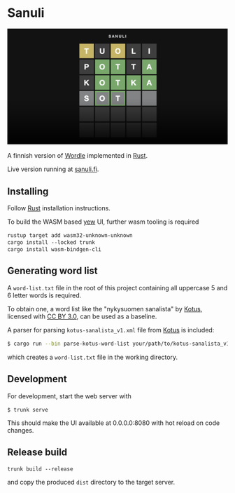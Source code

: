 # Sanuli

![Sanuli](/static/sanuli-1200x630.png)

A finnish version of [Wordle](https://www.powerlanguage.co.uk/wordle/) implemented in [Rust](https://www.rust-lang.org).

Live version running at [sanuli.fi](https://sanuli.fi).

## Installing

Follow [Rust](https://www.rust-lang.org/en-US/install.html) installation instructions.

To build the WASM based [yew](https://yew.rs/) UI, further wasm tooling is required

```
rustup target add wasm32-unknown-unknown
cargo install --locked trunk
cargo install wasm-bindgen-cli
```

## Generating word list

A `word-list.txt` file in the root of this project containing all uppercase 5 and 6 letter words is required.

To obtain one, a word list like the "nykysuomen sanalista" by [Kotus](https://kaino.kotus.fi/sanat/nykysuomi/), licensed with [CC BY 3.0](https://creativecommons.org/licenses/by/3.0/deed.fi), can be used as a baseline.

A parser for parsing `kotus-sanalista_v1.xml` file from [Kotus](https://kaino.kotus.fi/sanat/nykysuomi/) is included:

```bash
$ cargo run --bin parse-kotus-word-list your/path/to/kotus-sanalista_v1.xml
```

which creates a `word-list.txt` file in the working directory.

## Development

For development, start the web server with

```
$ trunk serve
```

This should make the UI available at 0.0.0.0:8080 with hot reload on code changes.

## Release build

```
trunk build --release
```

and copy the produced `dist` directory to the target server.
